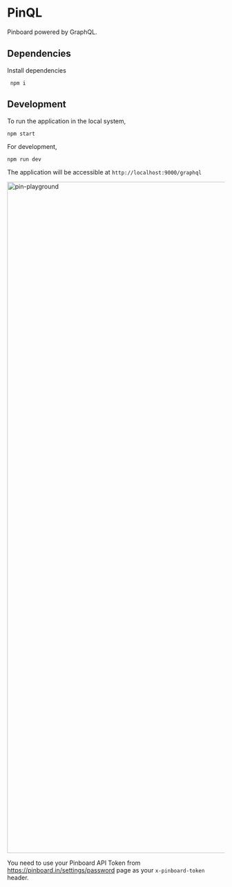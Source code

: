 # PinQL

Pinboard powered by GraphQL.

## Dependencies

Install dependencies

     npm i

## Development

To run the application in the local system, 

    npm start

For development,

    npm run dev

The application will be accessible at `http://localhost:9000/graphql`

<img width="1551" alt="pin-playground" src="https://user-images.githubusercontent.com/1156953/178000677-a114bd34-58f0-47ed-99e4-2ad54b3216cd.png">

You need to use your Pinboard API Token from https://pinboard.in/settings/password page as your `x-pinboard-token` header.
